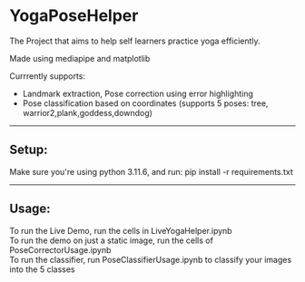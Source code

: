 # YogaPoseHelper

The Project that aims to help self learners practice yoga efficiently.  

Made using mediapipe and matplotlib

Currrently supports:
- Landmark extraction, Pose correction using error highlighting
- Pose classification based on coordinates (supports 5 poses: tree, warrior2,plank,goddess,downdog)


---

## Setup:
Make sure you're using python 3.11.6, and run:
pip install -r requirements.txt

---
## Usage:

To run the Live Demo, run the cells in LiveYogaHelper.ipynb \
To run the demo on just a static image, run the cells of PoseCorrectorUsage.ipynb \
To run the classifier, run PoseClassifierUsage.ipynb to classify your images into the 5 classes
